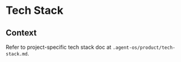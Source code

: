 # Tech Stack

## Context

Refer to project-specific tech stack doc at `.agent-os/product/tech-stack.md`.